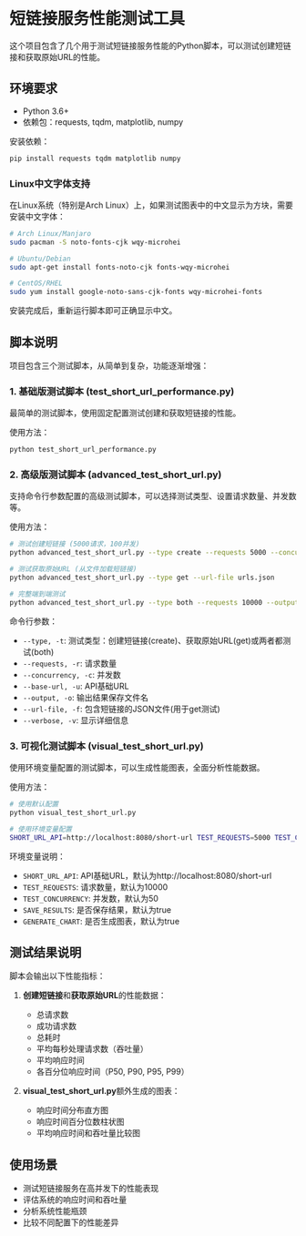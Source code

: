 # 短链接服务性能测试工具

这个项目包含了几个用于测试短链接服务性能的Python脚本，可以测试创建短链接和获取原始URL的性能。

## 环境要求

- Python 3.6+
- 依赖包：requests, tqdm, matplotlib, numpy

安装依赖：
```bash
pip install requests tqdm matplotlib numpy
```

### Linux中文字体支持

在Linux系统（特别是Arch Linux）上，如果测试图表中的中文显示为方块，需要安装中文字体：

```bash
# Arch Linux/Manjaro
sudo pacman -S noto-fonts-cjk wqy-microhei

# Ubuntu/Debian
sudo apt-get install fonts-noto-cjk fonts-wqy-microhei

# CentOS/RHEL
sudo yum install google-noto-sans-cjk-fonts wqy-microhei-fonts
```

安装完成后，重新运行脚本即可正确显示中文。

## 脚本说明

项目包含三个测试脚本，从简单到复杂，功能逐渐增强：

### 1. 基础版测试脚本 (test_short_url_performance.py)

最简单的测试脚本，使用固定配置测试创建和获取短链接的性能。

使用方法：
```bash
python test_short_url_performance.py
```

### 2. 高级版测试脚本 (advanced_test_short_url.py)

支持命令行参数配置的高级测试脚本，可以选择测试类型、设置请求数量、并发数等。

使用方法：
```bash
# 测试创建短链接 (5000请求，100并发)
python advanced_test_short_url.py --type create --requests 5000 --concurrency 100

# 测试获取原始URL (从文件加载短链接)
python advanced_test_short_url.py --type get --url-file urls.json

# 完整端到端测试
python advanced_test_short_url.py --type both --requests 10000 --output results.json
```

命令行参数：
- `--type, -t`: 测试类型：创建短链接(create)、获取原始URL(get)或两者都测试(both)
- `--requests, -r`: 请求数量
- `--concurrency, -c`: 并发数
- `--base-url, -u`: API基础URL
- `--output, -o`: 输出结果保存文件名
- `--url-file, -f`: 包含短链接的JSON文件(用于get测试)
- `--verbose, -v`: 显示详细信息

### 3. 可视化测试脚本 (visual_test_short_url.py)

使用环境变量配置的测试脚本，可以生成性能图表，全面分析性能数据。

使用方法：
```bash
# 使用默认配置
python visual_test_short_url.py

# 使用环境变量配置
SHORT_URL_API=http://localhost:8080/short-url TEST_REQUESTS=5000 TEST_CONCURRENCY=100 python visual_test_short_url.py
```

环境变量说明：
- `SHORT_URL_API`: API基础URL，默认为http://localhost:8080/short-url
- `TEST_REQUESTS`: 请求数量，默认为10000
- `TEST_CONCURRENCY`: 并发数，默认为50
- `SAVE_RESULTS`: 是否保存结果，默认为true
- `GENERATE_CHART`: 是否生成图表，默认为true

## 测试结果说明

脚本会输出以下性能指标：

1. **创建短链接**和**获取原始URL**的性能数据：
   - 总请求数
   - 成功请求数
   - 总耗时
   - 平均每秒处理请求数（吞吐量）
   - 平均响应时间
   - 各百分位响应时间（P50, P90, P95, P99）

2. **visual_test_short_url.py**额外生成的图表：
   - 响应时间分布直方图
   - 响应时间百分位数柱状图
   - 平均响应时间和吞吐量比较图

## 使用场景

- 测试短链接服务在高并发下的性能表现
- 评估系统的响应时间和吞吐量
- 分析系统性能瓶颈
- 比较不同配置下的性能差异 